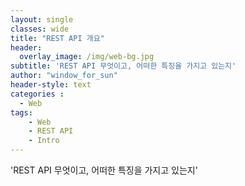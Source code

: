```yaml
--- 
layout: single
classes: wide
title: "REST API 개요"
header:
  overlay_image: /img/web-bg.jpg
subtitle: 'REST API 무엇이고, 어떠한 특징을 가지고 있는지'
author: "window_for_sun"
header-style: text
categories :
  - Web
tags:
    - Web
    - REST API
    - Intro
---  
```


'REST API 무엇이고, 어떠한 특징을 가지고 있는지'
